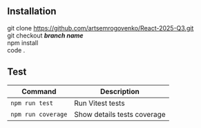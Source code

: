 ## Installation

git clone https://github.com/artsemrogovenko/React-2025-Q3.git  
git checkout _**branch name**_  
npm install  
code .

## Test

| Command            | Description                 |
| ------------------ | --------------------------- |
| `npm run test`     | Run Vitest tests            |
| `npm run coverage` | Show details tests coverage |
